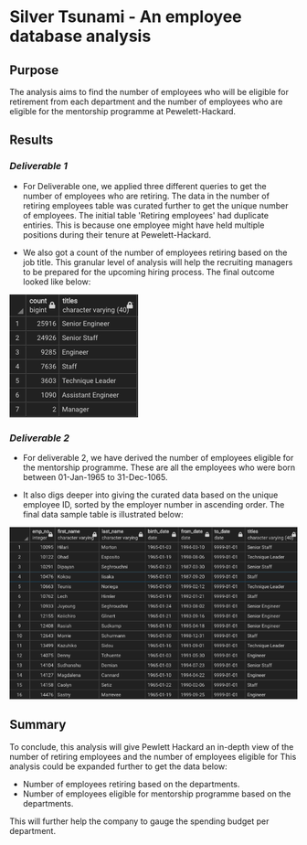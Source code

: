 # **Silver Tsunami - An employee database analysis**

## **Purpose** 
The analysis aims to find the number of employees who will be eligible for retirement from each department and the number of employees who are eligible for the mentorship programme at Pewelett-Hackard.


## **Results**

### ***Deliverable 1***
- For Deliverable one, we applied three different queries to get the number of employees who are retiring. The data in the number of retiring employees table was curated further to get the unique number of employees. The initial table 'Retiring employees' had duplicate entiries. This is because one employee might have held multiple positions during their tenure at Pewelett-Hackard.

- We also got a count of the number of employees retiring based on the job title. This granular level of analysis will help the recruiting managers to be prepared for the upcoming hiring process. The final outcome looked like below:

![Retiree titles](https://github.com/jaykansara2019/Pewlett-Hackard-Analysis/blob/c0fa05e220540eec18f3a8bf02a0bfdf4777aae1/Data/Retiree%20table%20based%20on%20the%20job%20titles.png)

### ***Deliverable 2***

- For deliverable 2, we have derived the number of employees eligible for the mentorship programme. These are all the employees who were born between 01-Jan-1965 to 31-Dec-1065.

- It also digs deeper into giving the curated data based on the unique employee ID, sorted by the employer number in ascending order. The final data sample table is illustrated below:

![Mentorship eligibility](https://github.com/jaykansara2019/Pewlett-Hackard-Analysis/blob/c0fa05e220540eec18f3a8bf02a0bfdf4777aae1/Data/Mentorship%20eligibility.png)

## **Summary**
To conclude, this analysis will give Pewlett Hackard an in-depth view of the number of retiring employees and the number of employees eligible for This analysis could be expanded further to get the data below:
- Number of employees retiring based on the departments.
- Number of employees eligible for mentorship programme based on the departments.

This will further help the company to gauge the spending budget per department.
